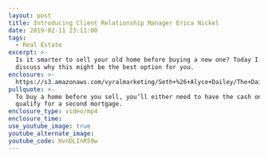 ```yaml
---
layout: post
title: Introducing Client Relationship Manager Erica Nickel
date: 2019-02-11 23:11:00
tags:
  - Real Estate
excerpt: >-
  Is it smarter to sell your old home before buying a new one? Today I’ll
  discuss why this might be the best option for you.
enclosure: >-
  https://s3.amazonaws.com/vyralmarketing/Seth+%26+Alyce+Dailey/The+Dailey+Group-+Homebuyer+Strategies-+Buy+First+%26+Sell+After%2C+or+Vice+Versa_+(1).mp4
pullquote: >-
  To buy a home before you sell, you’ll either need to have the cash on hand or
  qualify for a second mortgage.
enclosure_type: video/mp4
enclosure_time:
use_youtube_image: true
youtube_alternate_image:
youtube_code: HvnDLInR59w
---
```

